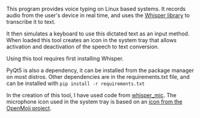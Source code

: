 This program provides voice typing on Linux based systems. It records audio from the user's device in real time, and uses the [Whisper library](https://github.com/openai/whisper) to transcribe it to text. 

It then simulates a keyboard to use this dictated text as an input method. When loaded this tool creates an icon in the system tray that allows activation and deactivation of the speech to text conversion. 

Using this tool requires first installing Whisper. 

PyQt5 is also a dependency, it can be installed from the package manager on most distros. Other dependencies are in the requirements.txt file, and can be installed with `pip install -r requirements.txt`

In the creation of this tool, I have used code from [whisper_mic](https://github.com/mallorbc/whisper_mic). The microphone icon used in the system tray is based on an [icon from the OpenMoji project](https://openmoji.org/library/emoji-1F3A4/). 